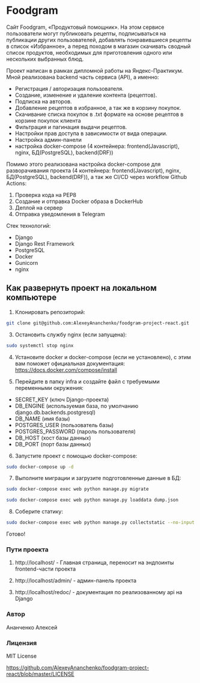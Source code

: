 # Foodgram
Cайт Foodgram, «Продуктовый помощник». На этом сервисе пользователи могут публиковать рецепты, подписываться на публикации других пользователей, добавлять понравившиеся рецепты в список «Избранное», а перед походом в магазин скачивать сводный список продуктов, необходимых для приготовления одного или нескольких выбранных блюд.

Проект написан в рамках дипломной работы на Яндекс-Практикум. Мной реализована backend часть сервиса (API), а именно:

- Регистрация / авторизация пользователя.
- Создание, изменение и удаление контента (рецептов).
- Подписка на авторов.
- Добавление рецептов в избранное, а так же в корзину покупок.
- Скачивание списка покупок в .txt формате на основе рецептов в корзине покупок клиента
- Фильтрация и пагинация выдачи рецептов.
- Настройки прав доступа в зависимости от вида операции.
- Настройка админ-панели
- настройка docker-compose (4 контейнера: frontend(Javascript), nginx, БД(PostgreSQL), backend(DRF))

Помимо этого реализована настройка docker-compose для разворачивания проекта (4 контейнера: frontend(Javascript), nginx, БД(PostgreSQL), backend(DRF)), а так же CI/CD через workflow Github Actions:
1. Проверка кода на PEP8
2. Создание и отправка Docker образа в DockerHub
3. Деплой на сервер
4. Отправка уведомления в Telegram

Стек технологий:
- Django
- Django Rest Framework
- PostgreSQL
- Docker
- Gunicorn
- nginx


## Как развернуть проект на локальном компьютере

1. Клонировать репозиторий:

```sh
git clone git@github.com:AlexeyAnanchenko/foodgram-project-react.git
```

3. Остановить службу nginx (если запущена):

```sh
sudo systemctl stop nginx
```

4. Установите docker и docker-compose (если не установлено), с этим вам поможет официальная документация: https://docs.docker.com/compose/install

5. Перейдите в папку infra и создайте файл с требуемыми переменными окружения:
    
- SECRET_KEY (ключ Django-проекта)
- DB_ENGINE (используемая база, по умолчанию django.db.backends.postgresql)
- DB_NAME (имя базы)
- POSTGRES_USER (пользователь базы)
- POSTGRES_PASSWORD (пароль пользователя)
- DB_HOST (хост базы данных)
- DB_PORT (порт базы данных)

6. Запустите проект с помощью docker-compose:

```sh
sudo docker-compose up -d
```

7. Выполните миграции и загрузите подготовленные данные в БД:

```sh
sudo docker-compose exec web python manage.py migrate
```

```sh
sudo docker-compose exec web python manage.py loaddata dump.json
```

8. Соберите статику:

```sh
sudo docker-compose exec web python manage.py collectstatic --no-input
```

Готово!

### Пути проекта

1. http://localhost/ - Главная страница, переносит на эндпоинты frontend-части проекта

2. http://localhost/admin/ - админ-панель проекта

3. http://localhost/redoc/ - документация по реализованному api на Django

### Автор

Ананченко Алексей

### Лицензия

MIT License

https://github.com/AlexeyAnanchenko/foodgram-project-react/blob/master/LICENSE